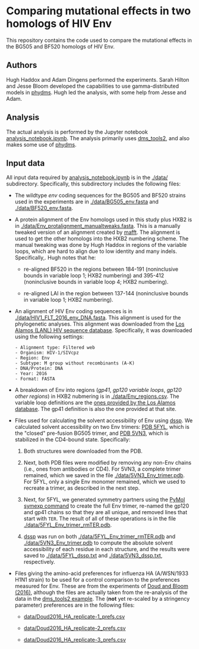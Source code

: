 # Comparing mutational effects in two homologs of HIV Env
This repository contains the code used to compare the mutational effects in the BG505 and BF520 homologs of HIV Env.

## Authors
Hugh Haddox and Adam Dingens performed the experiments.
Sarah Hilton and Jesse Bloom developed the capabilities to use gamma-distributed models in [phydms](http://jbloomlab.github.io/phydms/).
Hugh led the analysis, with some help from Jesse and Adam.

## Analysis
The actual analysis is performed by the Jupyter notebook [analysis_notebook.ipynb](analysis_notebook.ipynb).
The analysis primarily uses [dms_tools2](https://jbloomlab.github.io/dms_tools2/), and also makes some use of [phydms](http://jbloomlab.github.io/phydms/).

## Input data
All input data required by [analysis_notebook.ipynb](analysis_notebook.ipynb) is in the [./data/](./data/) subdirectory.
Specifically, this subdirectory includes the following files:

  * The wildtype *env* coding sequences for the BG505 and BF520 strains used in the experiments are in [./data/BG505_env.fasta](./data/BG505_env.fasta) and [./data/BF520_env.fasta](./data/BF520_env.fasta).

  * A protein alignment of the Env homologs used in this study plus HXB2 is in [./data/Env_protalignment_manualtweaks.fasta](./data/Env_protalignment_manualtweaks.fasta). This is a manually tweaked version of an alignment created by [mafft](https://mafft.cbrc.jp/alignment/software/). The alignment is used to get the other homologs into the HXB2 numbering scheme. The manual tweaking was done by Hugh Haddox in regions of the variable loops, which are hard to align due to low identity and many indels. Specifically,. Hugh notes that he:

    - re-aligned BF520 in the regions between 184-191 (noninclusive bounds in variable loop 1; HXB2 numbering) and 395-412 (noninclusive bounds in variable loop 4; HXB2 numbering).

    - re-aligned LAI in the region between 137-144 (noninclusive bounds in variable loop 1; HXB2 numbering).


  * An alignment of HIV Env coding sequences is in [./data/HIV1_FLT_2016_env_DNA.fasta](./data/HIV1_FLT_2016_env_DNA.fasta). This alignment is used for the phylogenetic analyses. This alignment was downloaded from the [Los Alamos (LANL) HIV sequence database](http://www.hiv.lanl.gov/). Specifically, it was downloaded using the following settings:

        - Alignment type: Filtered web
        - Organism: HIV-1/SIVcpz
        - Region: Env
        - Subtype: M group without recombinants (A-K)
        - DNA/Protein: DNA
        - Year: 2016
        - Format: FASTA

  * A breakdown of Env into regions (*gp41*, *gp120 variable loops*, *gp120 other regions*) in HXB2 nubmering is in [./data/Env_regions.csv](./data/Env_regions.csv). The variable loop definitions are the [ones provided by the Los Alamos database](https://www.hiv.lanl.gov/content/sequence/VAR_REG_CHAR/variable_region_characterization_explanation.html). The gp41 definition is also the one provided at that site.

  * Files used for calculating the solvent accessibility of Env using [dssp](http://swift.cmbi.ru.nl/gv/dssp/). We calculated solvent accessibility on two Env trimers: [PDB 5FYL](http://www.rcsb.org/pdb/explore.do?structureId=5fyl), which is the "closed" pre-fusion BG505 trimer, and [PDB 5VN3](https://www.rcsb.org/structure/5vn3), which is stabilized in the CD4-bound state. Specifically:

    1. Both structures were downloaded from the PDB.

    2. Next, both PDB files were modified by removing any non-Env chains (i.e., ones from antibodies or CD4). For 5VN3, a complete trimer remained, which we saved in the file [./data/5VN3_Env_trimer.pdb](./data/5VN3_Env_trimer.pdb). For 5FYL, only a single Env monomer remained, which we used to recreate a trimer, as described in the next step.

    3. Next, for 5FYL, we generated symmetry partners using the [PyMol symexp command](https://pymolwiki.org/index.php/Symexp) to create the full Env trimer, re-named the gp120 and gp41 chains so that they are all unique, and removed lines that start with `TER`. The result of all of these operations is in the file [./data/5FYL_Env_trimer_rmTER.pdb](./data/5FYL_Env_trimer_rmTER.pdb).

    3. [dssp](http://swift.cmbi.ru.nl/gv/dssp/) was run on both [./data/5FYL_Env_trimer_rmTER.pdb](./data/5FYL_Env_trimer_rmTER.pdb) and [./data/5VN3_Env_trimer.pdb](./data/5VN3_Env_trimer.pdb) to compute the absolute solvent accessibility of each residue in each structure, and the results were saved to [./data/5FYL_dssp.txt](./data/5FYL_dssp.txt) and [./data/5VN3_dssp.txt](./data/5VN3_dssp.txt), respectively.

  * Files giving the amino-acid preferences for influenza HA (A/WSN/1933 H1N1 strain) to be used for a control comparison to the preferences measured for Env. These are from the experiments of [Doud and Bloom (2016)](https://www.ncbi.nlm.nih.gov/pubmed/27271655), although the files are actually taken from the re-analysis of the data in the [dms_tools2 example](https://github.com/jbloomlab/dms_tools2/blob/master/examples/Doud2016/analysis_notebook.ipynb). The (**not** yet re-scaled by a stringency parameter) preferences are in the following files:

    - [data/Doud2016_HA_replicate-1_prefs.csv](data/Doud2016_HA_replicate-1_prefs.csv)

    - [data/Doud2016_HA_replicate-2_prefs.csv](data/Doud2016_HA_replicate-2_prefs.csv)

    - [data/Doud2016_HA_replicate-3_prefs.csv](data/Doud2016_HA_replicate-3_prefs.csv)
